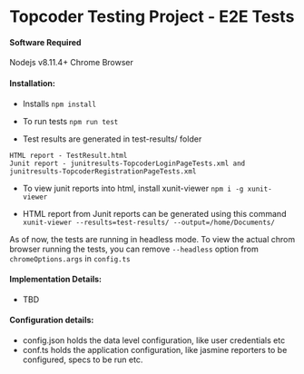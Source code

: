 # Topcoder Testing Project - E2E Tests

#### Software Required

Nodejs v8.11.4+
Chrome Browser

#### Installation:

- Installs
  `npm install`

- To run tests
  `npm run test`
- Test results are generated in test-results/ folder

```
HTML report - TestResult.html
Junit report - junitresults-TopcoderLoginPageTests.xml and junitresults-TopcoderRegistrationPageTests.xml
```

- To view junit reports into html, install xunit-viewer
  `npm i -g xunit-viewer`

- HTML report from Junit reports can be generated using this command
  `xunit-viewer --results=test-results/ --output=/home/Documents/`

As of now, the tests are running in headless mode. To view the actual chrom browser running the tests, you can remove `--headless` option from `chromeOptions.args` in `config.ts`

#### Implementation Details:

- TBD

#### Configuration details:

- config.json holds the data level configuration, like user credentials etc
- conf.ts holds the application configuration, like jasmine reporters to be configured, specs to be run etc.
